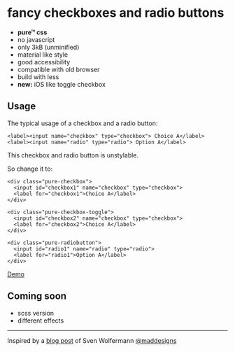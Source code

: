 # fancy checkboxes and radio buttons
 
- **pure™ css**
- no javascript
- only 3kB (unminified)
- material like style
- good accessibility
- compatible with old browser
- build with less
- **new:** iOS like toggle checkbox

## Usage
The typical usage of a checkbox and a radio button:
```
<label><input name="checkbox" type="checkbox"> Choice A</label>
<label><input name="radio" type="radio"> Option A</label>
```
This checkbox and radio button is unstylable.

So change it to:
```
<div class="pure-checkbox">
  <input id="checkbox1" name="checkbox" type="checkbox">
  <label for="checkbox1">Choice A</label>
</div>

<div class="pure-checkbox-toggle">
  <input id="checkbox2" name="checkbox" type="checkbox">
  <label for="checkbox2">Choice A</label>
</div>

<div class="pure-radiobutton">
  <input id="radio1" name="radio" type="radio">
  <label for="radio1">Option A</label>
</div>
```

[Demo](https://iceteabottle.github.io/pure-css-checkbox/demo/demo.html?v=2017-08-01)

## Coming soon
- scss version
- different effects


___
Inspired by a [blog post](http://maddesigns.de/individuelle-checkbox-radio-inputs-1396.html) of Sven Wolfermann [@maddesigns](https://github.com/maddesigns)